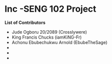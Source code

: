 # Inc -SENG 102 Project
__List of Contributors__
* Jude Ogboru 20/2089 (Crosslywere)
* King Francis Chucks (iamKiNG-Fr)
* Achonu Ebubechukwu Arnold (EbubeTheSage)
* 
* 
* 
